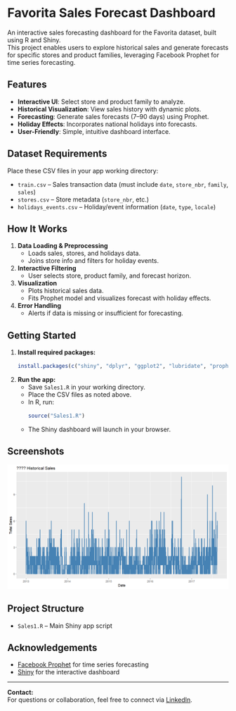 # Favorita Sales Forecast Dashboard

An interactive sales forecasting dashboard for the Favorita dataset, built using R and Shiny.  
This project enables users to explore historical sales and generate forecasts for specific stores and product families, leveraging Facebook Prophet for time series forecasting.

## Features

- **Interactive UI**: Select store and product family to analyze.
- **Historical Visualization**: View sales history with dynamic plots.
- **Forecasting**: Generate sales forecasts (7–90 days) using Prophet.
- **Holiday Effects**: Incorporates national holidays into forecasts.
- **User-Friendly**: Simple, intuitive dashboard interface.

## Dataset Requirements

Place these CSV files in your app working directory:
- `train.csv` – Sales transaction data (must include `date`, `store_nbr`, `family`, `sales`)
- `stores.csv` – Store metadata (`store_nbr`, etc.)
- `holidays_events.csv` – Holiday/event information (`date`, `type`, `locale`)

## How It Works

1. **Data Loading & Preprocessing**
    - Loads sales, stores, and holidays data.
    - Joins store info and filters for holiday events.
2. **Interactive Filtering**
    - User selects store, product family, and forecast horizon.
3. **Visualization**
    - Plots historical sales data.
    - Fits Prophet model and visualizes forecast with holiday effects.
4. **Error Handling**
    - Alerts if data is missing or insufficient for forecasting.

## Getting Started

1. **Install required packages:**
    ```r
    install.packages(c("shiny", "dplyr", "ggplot2", "lubridate", "prophet", "readr", "data.table"))
    ```
2. **Run the app:**
    - Save `Sales1.R` in your working directory.
    - Place the CSV files as noted above.
    - In R, run:
      ```r
      source("Sales1.R")
      ```
    - The Shiny dashboard will launch in your browser.

## Screenshots

![Dashboard Screenshot](Historical.png)

## Project Structure

- `Sales1.R` – Main Shiny app script

## Acknowledgements

- [Facebook Prophet](https://facebook.github.io/prophet/) for time series forecasting
- [Shiny](https://shiny.rstudio.com/) for the interactive dashboard

---

**Contact:**  
For questions or collaboration, feel free to connect via [LinkedIn](https://linkedin.com/in/rahafalhuzali).
